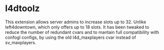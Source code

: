 l4dtoolz
========

This extension allows server admins to increase slots up to 32. Unlike left4downtown, which only offers up to 18 slots.
It has been tweaked to reduce the number of redundant cvars and to mantain full compatibility with confogl configs, by using the old l4d_maxplayers cvar instead of sv_maxplayers.
